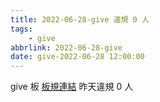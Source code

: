 ```yaml
---
title: 2022-06-28-give 違規 0 人
tags:
    - give
abbrlink: 2022-06-28-give
date: give-2022-06-28 12:00:00
---
```

give 板 [板規連結](https://www.ptt.cc/bbs/give/M.1612495900.A.C32.html)
昨天違規 0 人
